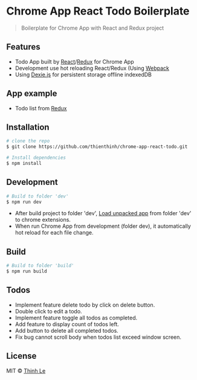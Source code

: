 # Chrome App React Todo Boilerplate

> Boilerplate for Chrome App with React and Redux project

## Features

 - Todo App built by [React](https://github.com/facebook/react)/[Redux](https://github.com/rackt/redux) for Chrome App
 - Development use hot reloading React/Redux (Using [Webpack](https://github.com/webpack/webpack)
 - Using [Dexie.js](http://dexie.org) for persistent storage offline indexedDB

## App example

 - Todo list from [Redux](http://redux.js.org/docs/basics/ExampleTodoList.html)

## Installation

```bash
# clone the repo
$ git clone https://github.com/thienthinh/chrome-app-react-todo.git

# Install dependencies
$ npm install
```

## Development

```bash
# Build to folder 'dev'
$ npm run dev
```
* After build project to folder 'dev', [Load unpacked app](https://developer.chrome.com/extensions/getstarted#unpacked) from folder 'dev' to chrome extensions.
* When run Chrome App from development (folder dev), it automatically hot reload for each file change.

## Build
```bash
# Build to folder 'build'
$ npm run build
```

## Todos
 - Implement feature delete todo by click on delete button.
 - Double click to edit a todo.
 - Implement feature toggle all todos as completed.
 - Add feature to display count of todos left.
 - Add button to delete all completed todos.
 - Fix bug cannot scroll body when todos list exceed window screen.

## License

MIT © [Thinh Le](http://thinhle.com)

